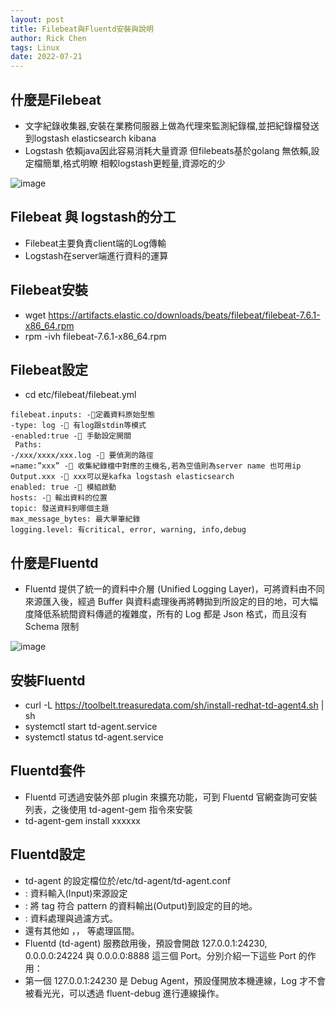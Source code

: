 ```yaml
---
layout: post
title: Filebeat與Fluentd安裝與說明
author: Rick Chen
tags: Linux
date: 2022-07-21
---
```

## 什麼是Filebeat
* 文字紀錄收集器,安裝在業務伺服器上做為代理來監測紀錄檔,並把紀錄檔發送到logstash elasticsearch kibana
* Logstash 依賴java因此容易消耗大量資源 但filebeats基於golang 無依賴,設定檔簡單,格式明瞭 相較logstash更輕量,資源吃的少

![image](https://user-images.githubusercontent.com/62127656/180206324-53b50228-03bb-4303-8d2b-21ffa1af5d22.png)


## Filebeat 與 logstash的分工
* Filebeat主要負責client端的Log傳輸
* Logstash在server端進行資料的運算

## Filebeat安裝
* wget https://artifacts.elastic.co/downloads/beats/filebeat/filebeat-7.6.1-x86_64.rpm
* rpm -ivh filebeat-7.6.1-x86_64.rpm

## Filebeat設定
* cd etc/filebeat/filebeat.yml
```
filebeat.inputs: -定義資料原始型態
-type: log - 有log跟stdin等模式
-enabled:true - 手動設定開關
 Paths: 
-/xxx/xxxx/xxx.log - 要偵測的路徑
=name:”xxx” - 收集紀錄檔中對應的主機名,若為空值則為server name 也可用ip
Output.xxx - xxx可以是kafka logstash elasticsearch
enabled: true - 模組啟動
hosts: - 輸出資料的位置
topic: 發送資料到哪個主題
max_message_bytes: 最大單筆紀錄
logging.level: 有critical, error, warning, info,debug
```

## 什麼是Fluentd
* Fluentd 提供了統一的資料中介層 (Unified Logging Layer)，可將資料由不同來源匯入後，經過 Buffer 與資料處理後再將轉拋到所設定的目的地，可大幅度降低系統間資料傳遞的複雜度，所有的 Log 都是 Json 格式，而且沒有 Schema 限制

![image](https://user-images.githubusercontent.com/62127656/180207452-399c6796-7558-4220-bed3-84cbe596a9a1.png)


## 安裝Fluentd
* curl -L https://toolbelt.treasuredata.com/sh/install-redhat-td-agent4.sh | sh
* systemctl start td-agent.service
* systemctl status td-agent.service

## Fluentd套件
* Fluentd 可透過安裝外部 plugin 來擴充功能，可到 Fluentd 官網查詢可安裝列表，之後使用 td-agent-gem 指令來安裝
* td-agent-gem install xxxxxx

## Fluentd設定
* td-agent 的設定檔位於/etc/td-agent/td-agent.conf
* <source>: 資料輸入(Input)來源設定
* <match pattern>: 將 tag 符合 pattern 的資料輸出(Output)到設定的目的地。
* <filter>: 資料處理與過濾方式。
* 還有其他如 <parse>，<format>，<buffer> 等處理區間。
* Fluentd (td-agent) 服務啟用後，預設會開啟 127.0.0.1:24230, 0.0.0.0:24224 與 0.0.0.0:8888 這三個 Port。分別介紹一下這些 Port 的作用：
* 第一個 127.0.0.1:24230 是 Debug Agent，預設僅開放本機連線，Log 才不會被看光光，可以透過 fluent-debug 進行連線操作。
